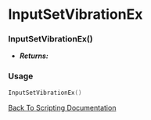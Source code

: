 # InputSetVibrationEx

### InputSetVibrationEx()
- ***Returns:*** 

### Usage

```Lua
InputSetVibrationEx()
```


[Back To Scripting Documentation](../README.md)
